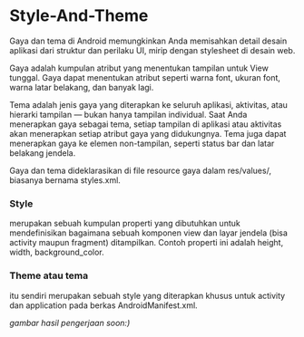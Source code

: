 # Style-And-Theme

Gaya dan tema di Android memungkinkan Anda memisahkan detail desain aplikasi dari struktur dan perilaku UI, mirip dengan stylesheet di desain web.

Gaya adalah kumpulan atribut yang menentukan tampilan untuk View tunggal. Gaya dapat menentukan atribut seperti warna font, ukuran font, warna latar belakang, dan banyak lagi.

Tema adalah jenis gaya yang diterapkan ke seluruh aplikasi, aktivitas, atau hierarki tampilan — bukan hanya tampilan individual. Saat Anda menerapkan gaya sebagai tema, setiap tampilan di aplikasi atau aktivitas akan menerapkan setiap atribut gaya yang didukungnya. Tema juga dapat menerapkan gaya ke elemen non-tampilan, seperti status bar dan latar belakang jendela.

Gaya dan tema dideklarasikan di file resource gaya dalam res/values/, biasanya bernama styles.xml.

### Style 
merupakan sebuah kumpulan properti yang dibutuhkan untuk mendefinisikan bagaimana sebuah komponen view dan layar jendela (bisa activity maupun fragment) ditampilkan. Contoh properti ini adalah height, width, background_color.

### Theme atau tema
itu sendiri merupakan sebuah style yang diterapkan khusus untuk activity dan application pada berkas AndroidManifest.xml.

*gambar hasil pengerjaan soon:)*
